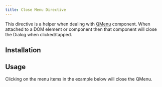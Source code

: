 ```yaml
---
title: Close Menu Directive
---
```


This directive is a helper when dealing with [QMenu](/vue-components/menu) component. When attached to a DOM element or component then that component will close the Dialog when clicked/tapped.

## Installation
<doc-installation directives="CloseMenu" />

## Usage
Clicking on the menu items in the example below will close the QMenu.
<doc-example title="Basic" file="CloseMenu/Basic" />

